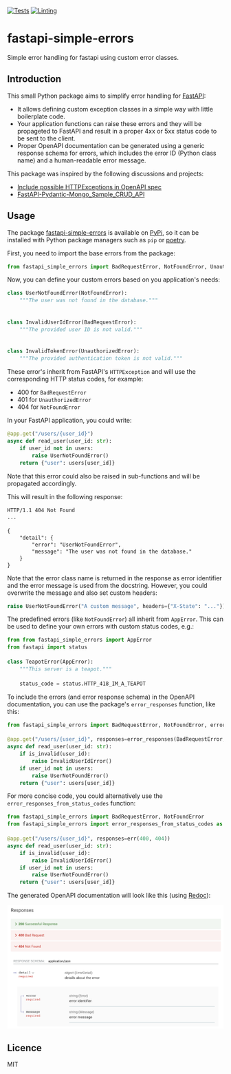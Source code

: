 [![Tests](https://github.com/patrsc/fastapi-simple-errors/actions/workflows/tests.yml/badge.svg)](https://github.com/patrsc/fastapi-simple-errors/actions/workflows/tests.yml)
[![Linting](https://github.com/patrsc/fastapi-simple-errors/actions/workflows/linting.yml/badge.svg)](https://github.com/patrsc/fastapi-simple-errors/actions/workflows/linting.yml)

# fastapi-simple-errors

Simple error handling for fastapi using custom error classes.

## Introduction

This small Python package aims to simplify error handling for
[FastAPI](https://fastapi.tiangolo.com/):
* It allows defining custom exception classes in a simple way with little boilerplate code.
* Your application functions can raise these errors and they will be propageted to FastAPI and
  result in a proper 4xx or 5xx status code to be sent to the client.
* Proper OpenAPI documentation can be generated using a generic response schema for errors, which includes the error ID (Python class name) and a human-readable error message.

This package was inspired by the following discussions and projects:
* [Include possible HTTPExceptions in OpenAPI spec](https://github.com/tiangolo/fastapi/discussions/9124)
* [FastAPI-Pydantic-Mongo_Sample_CRUD_API
](https://github.com/David-Lor/FastAPI-Pydantic-Mongo_Sample_CRUD_API/tree/master)

## Usage

The package [fastapi-simple-errors](https://pypi.org/project/fastapi-simple-errors/) is available
on [PyPi](https://pypi.org/), so it can be installed with Python package managers such as
`pip` or [poetry](https://python-poetry.org/).

First, you need to import the base errors from the package:

```py
from fastapi_simple_errors import BadRequestError, NotFoundError, UnauthorizedError
```

Now, you can define your custom errors based on you application's needs:

```py
class UserNotFoundError(NotFoundError):
    """The user was not found in the database."""


class InvalidUserIdError(BadRequestError):
    """The provided user ID is not valid."""


class InvalidTokenError(UnauthorizedError):
    """The provided authentication token is not valid."""

```

These error's inherit from FastAPI's `HTTPException` and will use the corresponding HTTP status
codes, for example:
* 400 for `BadRequestError`
* 401 for `UnauthorizedError`
* 404 for `NotFoundError`

In your FastAPI application, you could write:

```py
@app.get("/users/{user_id}")
async def read_user(user_id: str):
    if user_id not in users:
        raise UserNotFoundError()
    return {"user": users[user_id]}
```

Note that this error could also be raised in sub-functions and will be propagated accordingly.

This will result in the following response:

```
HTTP/1.1 404 Not Found
...

{
    "detail": {
        "error": "UserNotFoundError",
        "message": "The user was not found in the database."
    }
}
```

Note that the error class name is returned in the response as error identifier and the error
message is used from the docstring. However, you could overwrite the message and also set custom
headers:

```py
raise UserNotFoundError("A custom message", headers={"X-State": "..."})
```

The predefined errors (like `NotFoundError`) all inherit from `AppError`.
This can be used to define your own errors with custom status codes, e.g.:

```py
from from fastapi_simple_errors import AppError
from fastapi import status

class TeapotError(AppError):
    """This server is a teapot."""

    status_code = status.HTTP_418_IM_A_TEAPOT
```

To include the errors (and error response schema) in the OpenAPI documentation,
you can use the package's `error_responses` function, like this:

```py
from fastapi_simple_errors import BadRequestError, NotFoundError, error_responses

@app.get("/users/{user_id}", responses=error_responses(BadRequestError, NotFoundError))
async def read_user(user_id: str):
    if is_invalid(user_id):
        raise InvalidUserIdError()
    if user_id not in users:
        raise UserNotFoundError()
    return {"user": users[user_id]}
```

For more concise code, you could alternatively use the `error_responses_from_status_codes` function:

```py
from fastapi_simple_errors import BadRequestError, NotFoundError
from fastapi_simple_errors import error_responses_from_status_codes as err

@app.get("/users/{user_id}", responses=err(400, 404))
async def read_user(user_id: str):
    if is_invalid(user_id):
        raise InvalidUserIdError()
    if user_id not in users:
        raise UserNotFoundError()
    return {"user": users[user_id]}
```

The generated OpenAPI documentation will look like this (using [Redoc](https://redocly.com/redoc)):

![openapi](https://raw.githubusercontent.com/patrsc/fastapi-simple-errors/main/openapi.png)

## Licence

MIT
